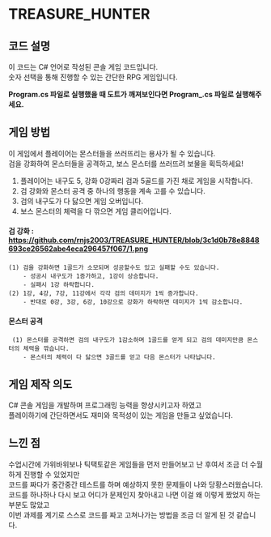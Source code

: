 # TREASURE_HUNTER

## 코드 설명
이 코드는 C# 언어로 작성된 콘솔 게임 코드입니다.   
숫자 선택을 통해 진행할 수 있는 간단한 RPG 게임입니다.   

**Program.cs 파일로 실행했을 때 도트가 깨져보인다면 Program_.cs 파일로 실행해주세요.**

## 게임 방법
이 게임에서 플레이어는 몬스터들을 쓰러뜨리는 용사가 될 수 있습니다.   
검을 강화하여 몬스터들을 공격하고, 보스 몬스터를 쓰러뜨려 보물을 획득하세요!      <br>

1. 플레이어는 내구도 5, 강화 0강짜리 검과 5골드를 가진 채로 게임을 시작합니다.
2. 검 강화와 몬스터 공격 중 하나의 행동을 계속 고를 수 있습니다.
3. 검의 내구도가 다 닳으면 게임 오버입니다.
4. 보스 몬스터의 체력을 다 깎으면 게임 클리어입니다.

#### 검 강화 : https://github.com/rnjs2003/TREASURE_HUNTER/blob/3c1d0b78e8848693ce26562abe4eca296457f067/1.png
    (1) 검을 강화하면 1골드가 소모되며 성공할수도 있고 실패할 수도 있습니다.
        - 성공시 내구도가 1증가하고, 1강이 상승합니다.   
        - 실패시 1강 하락합니다.   
    (2) 1강, 4강, 7강, 11강에서 각각 검의 데미지가 1씩 증가합니다.   
        - 반대로 0강, 3강, 6강, 10강으로 강화가 하락하면 데미지가 1씩 감소합니다.
#### 몬스터 공격   
     (1) 몬스터를 공격하면 검의 내구도가 1감소하며 1골드를 얻게 되고 검의 데미지만큼 몬스터의 체력을 깎습니다.   
        - 몬스터의 체력이 다 닳으면 3골드를 얻고 다음 몬스터가 나타납니다. 

## 게임 제작 의도
C# 콘솔 게임을 개발하며 프로그래밍 능력을 향상시키고자 하였고<br>
플레이하기에 간단하면서도 재미와 목적성이 있는 게임을 만들고 싶었습니다.<br>

## 느낀 점
수업시간에 가위바위보나 틱택토같은 게임들을 먼저 만들어보고 난 후여서 조금 더 수월하게 진행할 수 있었지만<br>
코드를 짜다가 중간중간 테스트를 하며 예상하지 못한 문제들이 나와 당황스러웠습니다.<br>
코드를 하나하나 다시 보고 어디가 문제인지 찾아내고 나면 이걸 왜 이렇게 짰었지 하는 부분도 많았고<br>
이번 과제를 계기로 스스로 코드를 짜고 고쳐나가는 방법을 조금 더 알게 된 것 같습니다.

